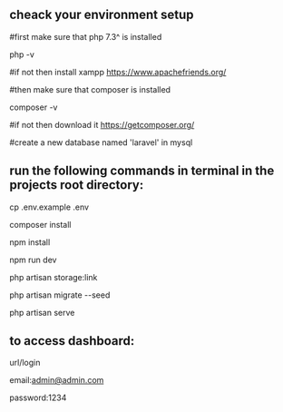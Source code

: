 cheack your environment setup
----------
#first make sure that php 7.3^ is installed

php -v

#if not then install xampp https://www.apachefriends.org/

#then make sure that composer is installed

composer -v

#if not then download it https://getcomposer.org/


#create a new database named 'laravel' in mysql 




run the following commands in terminal in the projects root directory:
------------------------------

cp .env.example .env

composer install

npm install

npm run dev

php artisan storage:link

php artisan migrate --seed

php artisan serve


to access dashboard:
------------

url/login

email:admin@admin.com

password:1234

